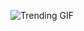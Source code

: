 
<!-- GIF_SECTION -->
![Trending GIF](https://media2.giphy.com/media/v1.Y2lkPThiYjIxNzcyOTd0NTlnc3ZlMXhxeGkzeGp2MmVwaXJybHFyMHQ0eHVleGV0Z21raSZlcD12MV9naWZzX3NlYXJjaCZjdD1n/7erBV7JsTvPuU/giphy.gif)
<!-- END_GIF_SECTION -->
